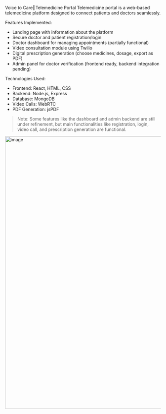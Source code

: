 Voice to Care||Telemedicine Portal
Telemedicine portal is a web-based telemedicine platform designed to connect patients and doctors seamlessly. 

Features Implemented:
- Landing page with information about the platform 
- Secure doctor and patient registration/login
- Doctor dashboard for managing appointments (partially functional)
- Video consultation module using Twilio
- Digital prescription generation (choose medicines, dosage, export as PDF)
- Admin panel for doctor verification (frontend ready, backend integration pending)

Technologies Used:
- Frontend: React, HTML, CSS
- Backend: Node.js, Express
- Database: MongoDB
- Video Calls: WebRTC
- PDF Generation: jsPDF

> Note: Some features like the dashboard and admin backend are still under refinement, but main functionalities like registration, login, video call, and prescription generation are functional.

<img width="1812" height="879" alt="image" src="https://github.com/user-attachments/assets/64a501a1-f579-472b-b08c-5da22a3c328d" />


